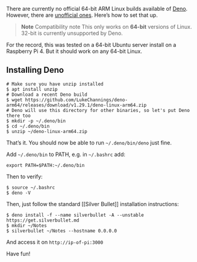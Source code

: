 There are currently no official 64-bit ARM Linux builds available of [Deno](https://deno.land/). However, there are [unofficial ones](https://github.com/LukeChannings/deno-arm64). Here’s how to set that up.

> **Note** Compatibility note
> This only works on **64-bit** versions of Linux. 32-bit is currently unsupported by Deno.

For the record, this was tested on a 64-bit Ubuntu server install on a Raspberry Pi 4. But it should work on any 64-bit Linux.

## Installing Deno
```shell
# Make sure you have unzip installed
$ apt install unzip
# Download a recent Deno build
$ wget https://github.com/LukeChannings/deno-arm64/releases/download/v1.29.1/deno-linux-arm64.zip
# Deno will use this directory for other binaries, so let's put Deno there too
$ mkdir -p ~/.deno/bin
$ cd ~/.deno/bin
$ unzip ~/deno-linux-arm64.zip
```

That’s it. You should now be able to run `~/.deno/bin/deno` just fine.

Add `~/.deno/bin` to PATH, e.g. in `~/.bashrc` add:

```
export PATH=$PATH:~/.deno/bin
```

Then to verify:

```shell
$ source ~/.bashrc
$ deno -V
```

Then, just follow the standard [[Silver Bullet]] installation instructions:

```shell
$ deno install -f --name silverbullet -A --unstable https://get.silverbullet.md
$ mkdir ~/Notes
$ silverbullet ~/Notes --hostname 0.0.0.0
```

And access it on `http://ip-of-pi:3000`

Have fun!